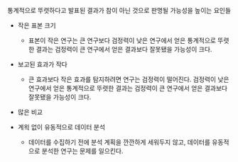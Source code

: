 통계적으로 뚜렷하다고 발표된 결과가 참이 아닌 것으로 판명될 가능성을 높이는 요인들

* 작은 표본 크기
	* 표본이 작은 연구는 큰 연구보다 검정력이 낮은 연구에서 얻은 통계적으로 뚜렷한 결과는 검정력이 큰 연구에서 얻은 결과보다 잘못됐을 가능성이 크다.

* 보고된 효과가 작다
	* 큰 효과보다 작은 효과를 탐지하려면 연구는 검정력이 떨어진다. 검정력이 낮은 연구에서 얻은 통계적으로 뚜렷한 결과는 검정력이 큰 연구에서 얻은 결과보다 잘못됐을 가능성이 크다.

* 많은 비교

* 계왹 없이 유동적으로 데이터 분석
	* 데이터를 수집하기 전에 분석 계획을 깐깐하게 세워두지 않고, 데이터를 유동적으로 분석한 연구는 문제를 일으킨다.
